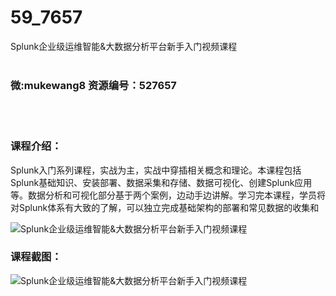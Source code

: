 # 59_7657
Splunk企业级运维智能&amp;大数据分析平台新手入门视频课程
<br/></br>
<h3>微:mukewang8 资源编号：527657</h3>
<br/></br>
<h3>课程介绍：</h3>
<p><a title="查看与 Splunk 相关的文章" target="_blank">Splunk</a>入门系列课程，实战为主，实战中穿插相关概念和理论。本课程包括<a title="查看与 Splunk 相关的文章" target="_blank">Splunk</a>基础知识、安装部署、数据采集和存储、数据可视化、创建Splunk应用等。数据分析和可视化部分基于两个案例，边动手边讲解。学习完本课程，学员将对Splunk体系有大致的了解，可以独立完成基础架构的部署和常见数据的收集和</p>
<p><img src="https://www.ko996.com/wp-content/uploads/img/2019/10/356-8-300x225.jpg" alt="Splunk企业级运维智能&amp;大数据分析平台新手入门视频课程"></p>
<h3>课程截图：</h3>
<p><img src="https://www.ko996.com/wp-content/uploads/img/2019/10/4-1.png" alt="Splunk企业级运维智能&amp;大数据分析平台新手入门视频课程"></p>
<p>&nbsp;</p>
